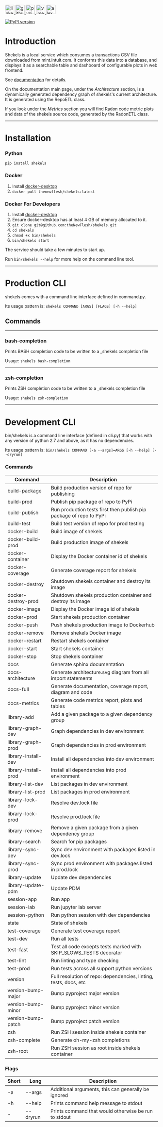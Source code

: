 <p>
    <a href="https://www.linkedin.com/in/alexandergbraun" rel="nofollow noreferrer">
        <img src="https://www.gomezaparicio.com/wp-content/uploads/2012/03/linkedin-logo-1-150x150.png"
             alt="linkedin" width="30px" height="30px"
        >
    </a>
    <a href="https://github.com/theNewFlesh" rel="nofollow noreferrer">
        <img src="https://tadeuzagallo.com/GithubPulse/assets/img/app-icon-github.png"
             alt="github" width="30px" height="30px"
        >
    </a>
    <a href="https://pypi.org/user/the-new-flesh" rel="nofollow noreferrer">
        <img src="https://cdn.iconscout.com/icon/free/png-256/python-2-226051.png"
             alt="pypi" width="30px" height="30px"
        >
    </a>
    <a href="http://vimeo.com/user3965452" rel="nofollow noreferrer">
        <img src="https://cdn1.iconfinder.com/data/icons/somacro___dpi_social_media_icons_by_vervex-dfjq/500/vimeo.png"
             alt="vimeo" width="30px" height="30px"
        >
    </a>
    <a href="http://www.alexgbraun.com" rel="nofollow noreferrer">
        <img src="https://i.ibb.co/fvyMkpM/logo.png"
             alt="alexgbraun" width="30px" height="30px"
        >
    </a>
</p>

[![PyPI version](https://badge.fury.io/py/shekels.svg)](https://badge.fury.io/py/shekels)


# Introduction
Shekels is a local service which consumes a transactions CSV file downloaded
from mint.intuit.com. It conforms this data into a database, and displays it as
a searchable table and dashboard of configurable plots in web frontend.

See [documentation](https://thenewflesh.github.io/shekels/) for details.

On the documentation main page, under the *Architecture* section, is a
dynamically generated dependency graph of shekels's current architecture.
It is generated using the RepoETL class.

If you look under the *Metrics* section you will find Radon code metric plots
and data of the shekels source code, generated by the RadonETL class.

---

# Installation
### Python
`pip install shekels`

### Docker
1. Install [docker-desktop](https://docs.docker.com/desktop/)
2. `docker pull thenewflesh/shekels:latest`

### Docker For Developers
1. Install [docker-desktop](https://docs.docker.com/desktop/)
2. Ensure docker-desktop has at least 4 GB of memory allocated to it.
3. `git clone git@github.com:theNewFlesh/shekels.git`
4. `cd shekels`
6. `chmod +x bin/shekels`
7. `bin/shekels start`

The service should take a few minutes to start up.

Run `bin/shekels --help` for more help on the command line tool.

---

# Production CLI

shekels comes with a command line interface defined in command.py.

Its usage pattern is: `shekels COMMAND [ARGS] [FLAGS] [-h --help]`

## Commands

---

### bash-completion
Prints BASH completion code to be written to a _shekels completion file

Usage: `shekels bash-completion`

---

### zsh-completion
Prints ZSH completion code to be written to a _shekels completion file

Usage: `shekels zsh-completion`

---

# Development CLI
bin/shekels is a command line interface (defined in cli.py) that works with
any version of python 2.7 and above, as it has no dependencies.

Its usage pattern is: `bin/shekels COMMAND [-a --args]=ARGS [-h --help] [--dryrun]`

### Commands

| Command              | Description                                                         |
| -------------------- | ------------------------------------------------------------------- |
| build-package        | Build production version of repo for publishing                     |
| build-prod           | Publish pip package of repo to PyPi                                 |
| build-publish        | Run production tests first then publish pip package of repo to PyPi |
| build-test           | Build test version of repo for prod testing                         |
| docker-build         | Build image of shekels                                              |
| docker-build-prod    | Build production image of shekels                                   |
| docker-container     | Display the Docker container id of shekels                          |
| docker-coverage      | Generate coverage report for shekels                                |
| docker-destroy       | Shutdown shekels container and destroy its image                    |
| docker-destroy-prod  | Shutdown shekels production container and destroy its image         |
| docker-image         | Display the Docker image id of shekels                              |
| docker-prod          | Start shekels production container                                  |
| docker-push          | Push shekels production image to Dockerhub                          |
| docker-remove        | Remove shekels Docker image                                         |
| docker-restart       | Restart shekels container                                           |
| docker-start         | Start shekels container                                             |
| docker-stop          | Stop shekels container                                              |
| docs                 | Generate sphinx documentation                                       |
| docs-architecture    | Generate architecture.svg diagram from all import statements        |
| docs-full            | Generate documentation, coverage report, diagram and code           |
| docs-metrics         | Generate code metrics report, plots and tables                      |
| library-add          | Add a given package to a given dependency group                     |
| library-graph-dev    | Graph dependencies in dev environment                               |
| library-graph-prod   | Graph dependencies in prod environment                              |
| library-install-dev  | Install all dependencies into dev environment                       |
| library-install-prod | Install all dependencies into prod environment                      |
| library-list-dev     | List packages in dev environment                                    |
| library-list-prod    | List packages in prod environment                                   |
| library-lock-dev     | Resolve dev.lock file                                               |
| library-lock-prod    | Resolve prod.lock file                                              |
| library-remove       | Remove a given package from a given dependency group                |
| library-search       | Search for pip packages                                             |
| library-sync-dev     | Sync dev environment with packages listed in dev.lock               |
| library-sync-prod    | Sync prod environment with packages listed in prod.lock             |
| library-update       | Update dev dependencies                                             |
| library-update-pdm   | Update PDM                                                          |
| session-app          | Run app                                                             |
| session-lab          | Run jupyter lab server                                              |
| session-python       | Run python session with dev dependencies                            |
| state                | State of shekels                                                    |
| test-coverage        | Generate test coverage report                                       |
| test-dev             | Run all tests                                                       |
| test-fast            | Test all code excepts tests marked with SKIP_SLOWS_TESTS decorator  |
| test-lint            | Run linting and type checking                                       |
| test-prod            | Run tests across all support python versions                        |
| version              | Full resolution of repo: dependencies, linting, tests, docs, etc    |
| version-bump-major   | Bump pyproject major version                                        |
| version-bump-minor   | Bump pyproject minor version                                        |
| version-bump-patch   | Bump pyproject patch version                                        |
| zsh                  | Run ZSH session inside shekels container                            |
| zsh-complete         | Generate oh-my-zsh completions                                      |
| zsh-root             | Run ZSH session as root inside shekels container                    |

### Flags

| Short | Long      | Description                                          |
| ----- | --------- | ---------------------------------------------------- |
| -a    | --args    | Additional arguments, this can generally be ignored  |
| -h    | --help    | Prints command help message to stdout                |
| -     | --dryrun  | Prints command that would otherwise be run to stdout |
